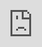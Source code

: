 ```yaml
---
layout: post
title: "Stray Kids의 Han은 자작곡 'Alien'을 떨어뜨린다."
author: "undefined"
thumbnail: "https://www.allkpop.com/upload/2021/01/content/291045/thumb/1611935119_germainej.jpg"
tags: 
---
```




<div class="video_wrapper" style="padding-top: 56.25%;">
    <iframe id="player" class="main_video" src="https://www.youtube.com/embed/meQvDHBSxbQ" width="100%" height="100%" frameborder="0" allowfullscreen="" style="display: block !important; position: absolute; top: 0px; left: 0px; width: 100%; height: 100%;"></iframe>
</div>


스트레이 키즈의 한이 솔로곡 "에일리언"을 삭제했다.

`에일리언`은 한씨가 직접 작사, 한씨가 3RACHA 제작팀 방찬과 함께 작곡했다. 이 랩송은 외로운 밤 동안 낯선 곳에서 외계인처럼 느껴진다는 내용이에요.

위의 한 씨의 `에일리언`을 듣고, 아래 댓글로 여러분의 생각을 알려주세요.
